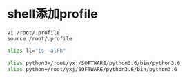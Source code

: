 # shell添加profile

```
vi /root/.profile
source /root/.profile
```

```sh
alias ll="ls -alFh"

alias python3=/root/yxj/SOFTWARE/python3.6/bin/python3.6
alias python=/root/yxj/SOFTWARE/python3.6/bin/python3.6
```
